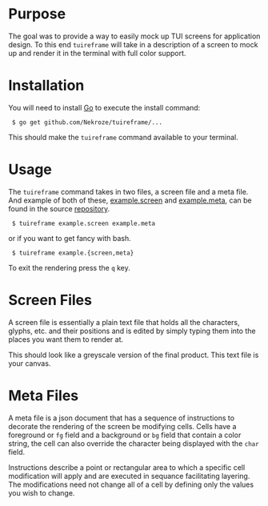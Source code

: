 # Purpose

The goal was to provide a way to easily mock up TUI screens for application design. To this end `tuireframe` will take in a description of a screen to mock up and render it in the terminal with full color support.

# Installation

You will need to install [Go][1] to execute the install command:

```
 $ go get github.com/Nekroze/tuireframe/...
```

This should make the `tuireframe` command available to your terminal.

# Usage

The `tuireframe` command takes in two files, a screen file and a meta file. And example of both of these, [example.screen](example.screen) and [example.meta](example.meta), can be found in the source [repository][2].

```
 $ tuireframe example.screen example.meta
```

or if you want to get fancy with bash.

```
 $ tuireframe example.{screen,meta}
```

To exit the rendering press the `q` key.

# Screen Files

A screen file is essentially a plain text file that holds all the characters, glyphs, etc. and their positions and is edited by simply typing them into the places you want them to render at.

This should look like a greyscale version of the final product. This text file is your canvas.

# Meta Files

A meta file is a json document that has a sequence of instructions to decorate the rendering of the screen be modifying cells. Cells have a foreground or `fg` field and a background or `bg` field that contain a color string, the cell can also override the character being displayed with the `char` field.

Instructions describe a point or rectangular area to which a specific cell modification will apply and are executed in sequance facilitating layering. The modifications need not change all of a cell by defining only the values you wish to change.

[1]: https://golang.org
[2]: https://github.com/Nekroze/tuireframe
